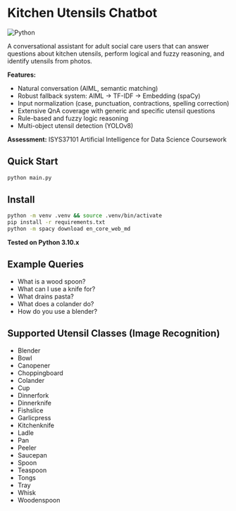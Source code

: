 # Kitchen Utensils Chatbot

![Python](https://img.shields.io/badge/python-3.10-blue)

A conversational assistant for adult social care users that can answer questions about kitchen utensils, perform logical and fuzzy reasoning, and identify utensils from photos.

**Features:**
- Natural conversation (AIML, semantic matching)
- Robust fallback system: AIML → TF-IDF → Embedding (spaCy)
- Input normalization (case, punctuation, contractions, spelling correction)
- Extensive QnA coverage with generic and specific utensil questions
- Rule-based and fuzzy logic reasoning
- Multi-object utensil detection (YOLOv8)

**Assessment:** ISYS37101 Artificial Intelligence for Data Science Coursework

## Quick Start
```bash
python main.py
```

## Install
```bash
python -m venv .venv && source .venv/bin/activate
pip install -r requirements.txt
python -m spacy download en_core_web_md
```

**Tested on Python 3.10.x**

## Example Queries
- What is a wood spoon?
- What can I use a knife for?
- What drains pasta?
- What does a colander do?
- How do you use a blender?

## Supported Utensil Classes (Image Recognition)
- Blender
- Bowl
- Canopener
- Choppingboard
- Colander
- Cup
- Dinnerfork
- Dinnerknife
- Fishslice
- Garlicpress
- Kitchenknife
- Ladle
- Pan
- Peeler
- Saucepan
- Spoon
- Teaspoon
- Tongs
- Tray
- Whisk
- Woodenspoon